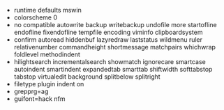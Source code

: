 + runtime defaults mswin
+ colorscheme 0
+ no compatible autowrite backup writebackup undofile more startofline endofline fixendofline tempfile encoding viminfo clipboardsystem
+ confirm autoread hiddenbuf lazyredraw laststatus wildmenu ruler relativenumber commandheight shortmessage matchpairs whichwrap foldlevel methodindent
+ hilightsearch incrementalsearch showmatch ignorecare smartcase autoindent smartindent expandedtab smarttab shiftwidth softtabstop tabstop virtualedit background splitbelow splitright
+ filetype plugin indent on
+ grepprg=ag
+ guifont=hack nfm